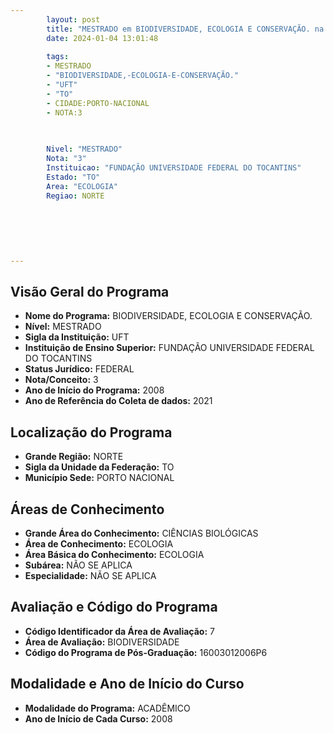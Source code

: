 ```yaml
---
        layout: post
        title: "MESTRADO em BIODIVERSIDADE, ECOLOGIA E CONSERVAÇÃO. na UFT  "
        date: 2024-01-04 13:01:48
     
        tags:
        - MESTRADO
        - "BIODIVERSIDADE,-ECOLOGIA-E-CONSERVAÇÃO."
        - "UFT"
        - "TO"
        - CIDADE:PORTO-NACIONAL
        - NOTA:3
        
       

        Nivel: "MESTRADO"
        Nota: "3"
        Instituicao: "FUNDAÇÃO UNIVERSIDADE FEDERAL DO TOCANTINS"
        Estado: "TO"
        Area: "ECOLOGIA"
        Regiao: NORTE
        
        
        
        
        
        
---
```

## Visão Geral do Programa
- **Nome do Programa:** BIODIVERSIDADE, ECOLOGIA E CONSERVAÇÃO.
- **Nível:** MESTRADO
- **Sigla da Instituição:** UFT
- **Instituição de Ensino Superior:** FUNDAÇÃO UNIVERSIDADE FEDERAL DO TOCANTINS
- **Status Jurídico:** FEDERAL
- **Nota/Conceito:** 3
- **Ano de Início do Programa:** 2008
- **Ano de Referência do Coleta de dados:** 2021

## Localização do Programa
- **Grande Região:** NORTE
- **Sigla da Unidade da Federação:** TO
- **Município Sede:** PORTO NACIONAL

## Áreas de Conhecimento
- **Grande Área do Conhecimento:** CIÊNCIAS BIOLÓGICAS
- **Área de Conhecimento:** ECOLOGIA
- **Área Básica do Conhecimento:** ECOLOGIA
- **Subárea:** NÃO SE APLICA
- **Especialidade:** NÃO SE APLICA

## Avaliação e Código do Programa
- **Código Identificador da Área de Avaliação:** 7
- **Área de Avaliação:** BIODIVERSIDADE
- **Código do Programa de Pós-Graduação:** 16003012006P6


## Modalidade e Ano de Início do Curso
- **Modalidade do Programa:** ACADÊMICO
- **Ano de Início de Cada Curso:** 2008
